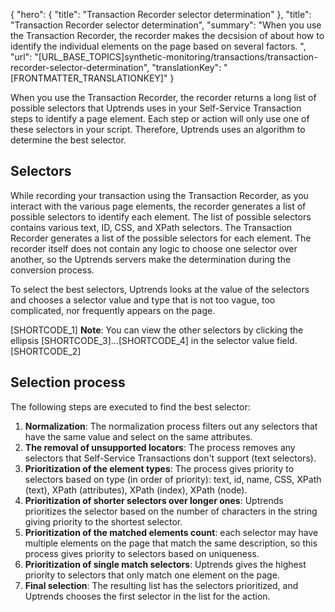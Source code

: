{
  "hero": {
    "title": "Transaction Recorder selector determination"
  },
  "title": "Transaction Recorder selector determination",
  "summary": "When you use the Transaction Recorder, the recorder makes the decsision of about how to identify the individual elements on the page based on several factors. ",
  "url": "[URL_BASE_TOPICS]synthetic-monitoring/transactions/transaction-recorder-selector-determination",
  "translationKey": "[FRONTMATTER_TRANSLATIONKEY]"
}

When you use the Transaction Recorder, the recorder returns a long list of possible selectors that Uptrends uses in your Self-Service Transaction steps to identify a page element. Each step or action will only use one of these selectors in your script. Therefore, Uptrends uses an algorithm to determine the best selector.

## Selectors

While recording your transaction using the Transaction Recorder, as you interact with the various page elements, the recorder generates a list of possible selectors to identify each element. The list of possible selectors contains various text, ID, CSS, and XPath selectors. The Transaction Recorder generates a list of the possible selectors for each element. The recorder itself does not contain any logic to choose one selector over another, so the Uptrends servers make the determination during the conversion process.

To select the best selectors, Uptrends looks at the value of the selectors and chooses a selector value and type that is not too vague, too complicated, nor frequently appears on the page.

[SHORTCODE_1]
**Note**: You can view the other selectors by clicking the ellipsis [SHORTCODE_3]...[SHORTCODE_4] in the selector value field.
[SHORTCODE_2]

## Selection process

The following steps are executed to find the best selector:

1.  **Normalization**: The normalization process filters out any selectors that have the same value and select on the same attributes.
2.  **The removal of unsupported locators**: The process  removes any selectors that Self-Service Transactions don't support (text selectors).
3.  **Prioritization of the element types**: The process gives priority to selectors based on type (in order of priority): text, id, name, CSS, XPath (text), XPath (attributes), XPath (index), XPath (node).
4.  **Prioritization of shorter selectors over longer ones**: Uptrends prioritizes the selector based on the number of characters in the string giving priority to the shortest selector.
5.  **Prioritization of the matched elements count**: each selector may have multiple elements on the page that match the same description, so this process gives priority to selectors based on uniqueness.
6.  **Prioritization of single match selectors**: Uptrends gives the highest priority to selectors that only match one element on the page.
7.  **Final selection**: The resulting list has the selectors prioritized, and Uptrends chooses the first selector in the list for the action.
